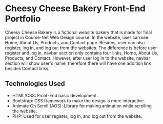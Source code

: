 # Cheesy Cheese Bakery Front-End Portfolio

Cheesy Cheese Bakery is a fictional website bakery that is made for final project in Course-Net Web Design course. In the website, user can see Home, About Us, Products, and Contact page. Besides, user can also register, log in, and log out from the websites. The difference is before user register and log in, navbar section only contains four links, Home, About Us, Products, and Contact. However, after user log in to the website, navbar section will show user's name, therefore there will have one addition link besides Contact links.

## Technologies Used
- HTML/CSS: Front-End basic development.
- Bootstrap: CSS framework to make the design is more interactive.
- Animate On Scroll (AOS): Library for making animation while scrolling the website.
- PHP: Used for user register, log in, and log out from the website. 
